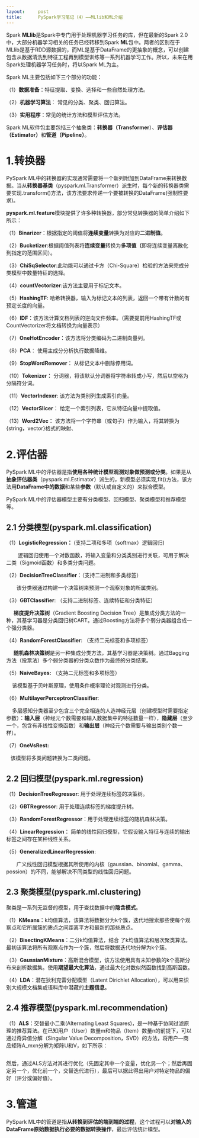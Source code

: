 ```yaml
---
layout:     post
title:      PySpark学习笔记（4）——MLlib和ML介绍
---
```

<div id="article_content" class="article_content clearfix csdn-tracking-statistics" data-pid="blog" data-mod="popu_307" data-dsm="post">
								            <link rel="stylesheet" href="https://csdnimg.cn/release/phoenix/template/css/ck_htmledit_views-f76675cdea.css">
						<div class="htmledit_views" id="content_views">
                <p>Spark <strong>MLlib</strong>是Spark中专门用于处理机器学习任务的库，但在最新的Spark 2.0中，大部分机器学习相关的任务已经转移到Spark <strong>ML</strong>包中。两者的区别在于MLlib是基于RDD源数据的，而ML是基于DataFrame的更抽象的概念，可以<span class="RichText CopyrightRichText-richText">创建包含从数据清洗到特征工程再到模型训练等一系列机器学习工作。所以，未来在用Spark处理机器学习任务时，将以Spark ML为主。</span><br></p><p>Spark ML主要包括如下三个部分的功能：</p><p>（1）<strong>数据准备</strong>：特征提取、变换、选择和一些自然处理方法。</p><p>（2）<strong>机器学习算法</strong>： 常见的分类、聚类、回归算法。<br></p><p>（3）<strong>实用程序</strong>：常见的统计方法和模型评估方法。<br></p><p>Spark ML软件包主要包括三个抽象类：<strong>转换器（Transformer</strong>）、<strong>评估器（Estimator）</strong>和<strong>管道（Pipeline）</strong>。</p><h1>1.转换器</h1><p>PySpark ML中的转换器的实现通常需要将一个新列附加到DataFrame来转换数据。当从<strong>转换器基类</strong>（pyspark.ml.Transformer）派生时，每个新的转换器类需要实现.transform()方法，该方法要求传递一个要被转换的DataFrame(强制性要求)。</p><p><strong>pyspark.ml.feature</strong>模块提供了许多种转换器，部分常见转换器的简单介绍如下所示：<br></p><p>（1）<strong>Binarizer</strong>：根据指定的阈值将<strong>连续变量</strong>转换为对应的<strong>二进制值</strong>。</p><p>（2）<strong>Bucketizer</strong>:根据阈值列表将<strong>连续变量</strong>转换为<strong>多项值（</strong>即将连续变量离散化到指定的范围区间）。</p><p>（3）<strong>ChiSqSelector</strong>:此功能可以通过卡方（Chi-Square）检验的方法来完成分类模型中数量特征的选择。</p><p>（4）<strong>countVectorizer</strong>:该方法主要用于标记文本。</p><p>（5）<strong>HashingTF</strong>: 哈希转换器，输入为标记文本的列表，返回一个带有计数的有预定长度的向量。<br></p><p>（6）<strong>IDF</strong>：该方法计算文档列表的逆向文件频率。（需要提前用HashingTF或CountVectorizer将文档转换为向量表示）</p><p>（7）<strong>OneHotEncoder</strong>：该方法将分类编码为二进制向量列。</p><p>（8）<strong>PCA</strong>： 使用主成分分析执行数据降维。<br></p><p>（9）<strong>StopWordRemover</strong>： 从标记文本中删除停用词。<br></p><p>（10）<strong>Tokenizer</strong>： 分词器，将该默认分词器将字符串转成小写，然后以空格为分隔符分词。</p><p>（11）<strong>VectorIndexer</strong>: 该方法为类别列生成索引向量。</p><p>（12）<strong>VectorSlicer</strong>： 给定一个索引列表，它从特征向量中提取值。</p><p>（13）<strong>Word2Vec</strong>： 该方法将一个字符串（或句子）作为输入，将其转换为{string，vector}格式的映射、<br></p><h1>2.评估器</h1><p>PySpark ML中的评估器是指<strong>使用各种统计模型观测对象做预测或分类</strong>。如果是从<strong>抽象评估器类</strong>（pyspark.ml.Estimator）派生的，新模型必须实现,fit()方法，该方法用<strong>DataFrame中的数据</strong>和某些<strong>参数</strong>（默认或自定义的）来拟合模型。</p><p>PySpark ML中的评估器模型主要有分类模型、回归模型、聚类模型和推荐模型等。</p><h2>2.1 分类模型(pyspark.ml.classification)<br></h2><p>（1）<strong>LogisticRegression：</strong> (支持二项和多项（softmax）逻辑回归)</p><p>        逻辑回归使用一个对数函数，将输入变量和分类类别进行关联，可用于解决二类（Sigmoid函数）和多类分类问题。<br></p><p>（2）<strong>DecisionTreeClassifier</strong>：（支持二进制和多类标签）</p><p>       该分类器通过构建一个决策树来预测一个观察对象的所属类别。<br></p><p>（3）<strong>GBTClassifier</strong>: （支持二进制标签、连续特征和分类特征）</p><p>     <strong>梯度提升决策树</strong>（Gradient Boosting Decision Tree）是集成分类方法的一种，其基学习器是分类回归树CART。通过Boosting方法将多个弱分类器组合成一个强分类器。<br></p><p>（4）<strong>RandomForestClassifier</strong>: （支持二元标签和多项标签）<br></p><p>     <strong>随机森林决策树</strong>是另一种集成分类方法，其基学习器是决策树。通过Bagging方法（投票法）多个弱分类器的分类众数作为最终的分类结果。<br></p><p>（5）<strong>NaiveBayes:</strong> （支持二元标签和多项标签）</p><p>    该模型基于贝叶斯原理，使用条件概率理论对观测进行分类。<br></p><p>（6）<strong>MultilayerPerceptronClassifier</strong>:</p><p>    多层感知分类器至少包含三个完全相连的人造神经元层（创建模型时需要指定参数）：<strong>输入层</strong>（神经元个数需要和输入数据集中的特征数量一样），<strong>隐藏层</strong>（至少一个，包含有非线性变换函数）和<strong>输出层</strong>（神经元个数需要与输出类别个数一样）。<br></p><p>（7）<strong>OneVsRest:</strong></p><p>   该模型将多类问题转换为二类问题。<br></p><h2>2.2 回归模型(pyspark.ml.regression)</h2><p>（1）<strong>DecisionTreeRegressor</strong>: 用于处理连续标签的决策树。<br></p><p>（2）<strong>GBTRegressor</strong>: 用于处理连续标签的梯度提升树。<br></p><p>（3）<strong>RandomForestRegressor</strong>：用于处理连续标签的随机森林决策。<br></p><p>（4）<strong>LinearRegression</strong>： 简单的线性回归模型，它假设输入特征与连续的输出标签之间存在某种线性关系。<br></p><p>（5）<strong>GeneralizedLinearRegression</strong>:</p><p>       广义线性回归模型根据其所使用的内核（gaussian、binomial、gamma、possion）的不同，能够解决不同类型的线性回归问题。<br></p><h2>2.3 聚类模型(pyspark.ml.clustering)</h2><p>聚类是一系列无监督的模型，用于查找数据中的<strong>隐含模式</strong>。</p><p>（1）<strong>KMeans</strong>：k均值算法，该算法将数据分为k个簇，迭代地搜索那些使每个观察点和它所属簇的质点之间距离平方和最新的那些质点。</p><p>（2）<strong>BisectingKMeans</strong>：二分k均值算法，结合 了k均值算法和层次聚类算法。最初该算法将所有观察点作为一个簇，然后将数据迭代地分解为k个簇。<br></p><p>（3）<strong>GaussianMixture</strong>：高斯混合模型，该方法使用具有未知参数的k个高斯分布来剖析数据集。使用<strong>期望最大化算法</strong>，通过最大化对数似然函数找到高斯函数。</p><p>（4）<strong>LDA</strong>：潜在狄利克雷分配模型（Latent Dirichlet Allocation），可以用来识别大规模文档集或语料库中潜藏的<strong>主题信息</strong>。</p><h2>2.4 推荐模型(pyspark.ml.recommendation)<code class="descclassname"></code></h2><p>（1）<strong>ALS</strong>：交替最小二乘(Alternating Least Squares)，是一种基于协同过滤原理的推荐算法。在已知用户（User）数量m和物品（Item）数量n的前提下，可以通过奇异值分解（Singular Value Decomposition，SVD）的方法，将用户—商品矩阵A_mxn分解为矩阵U和V，如下所示：</p><p align="center"><img src="https://img-blog.csdn.net/20180411103051831" alt=""></p><p align="left">然后，通过ALS方法对其进行优化（先固定其中一个变量，优化另一个；然后再固定另一个，优化前一个，交替迭代进行），最后可以据此得出用户对特定物品的偏好（评分或偏好值）。<br></p><h1>3.管道<br></h1><p>PySpark ML中的管道是指<strong>从转换到评估的端到端的过程</strong>，这个过程可以<strong>对输入的DataFrame原始数据执行必要的数据转换操作</strong>，最后评估统计模型。</p><p><br></p><p><br></p><p></p><p></p>            </div>
                </div>